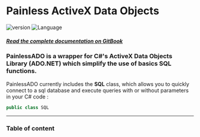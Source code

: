 # Painless ActiveX Data Objects

![version](https://img.shields.io/badge/Version-1.0.0-brightgreen.svg?style=for-the-badge)
![Language](https://img.shields.io/badge/Language-C%20Sharp-5b0dc3.svg?style=for-the-badge)
#### [_Read the complete documentation on GitBook_](https://obrassard.gitbooks.io/painlessado)



### PainlessADO is a wrapper for C\#'s ActiveX Data Objects Library \(ADO.NET\) which simplify the use of basics SQL functions.

PainlessADO currently includes the **SQL** class, which allows you to quickly connect to a sql database and execute queries with or without parameters in your C# code :

```csharp
public class SQL
```
---

### Table of content


